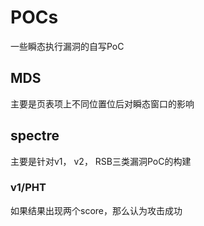 # POCs

一些瞬态执行漏洞的自写PoC


## MDS

主要是页表项上不同位置位后对瞬态窗口的影响

## spectre

主要是针对v1， v2， RSB三类漏洞PoC的构建


### v1/PHT

如果结果出现两个score，那么认为攻击成功